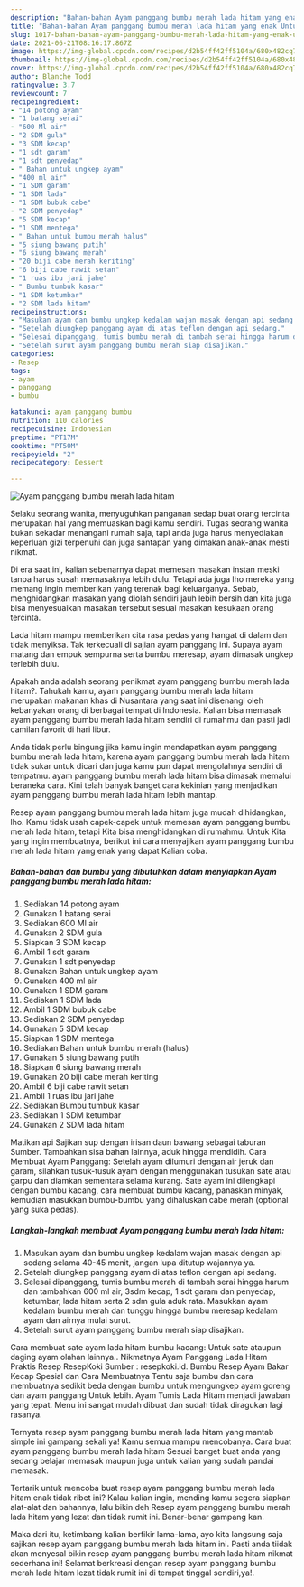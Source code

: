 ```yaml
---
description: "Bahan-bahan Ayam panggang bumbu merah lada hitam yang enak Untuk Jualan"
title: "Bahan-bahan Ayam panggang bumbu merah lada hitam yang enak Untuk Jualan"
slug: 1017-bahan-bahan-ayam-panggang-bumbu-merah-lada-hitam-yang-enak-untuk-jualan
date: 2021-06-21T08:16:17.867Z
image: https://img-global.cpcdn.com/recipes/d2b54ff42ff5104a/680x482cq70/ayam-panggang-bumbu-merah-lada-hitam-foto-resep-utama.jpg
thumbnail: https://img-global.cpcdn.com/recipes/d2b54ff42ff5104a/680x482cq70/ayam-panggang-bumbu-merah-lada-hitam-foto-resep-utama.jpg
cover: https://img-global.cpcdn.com/recipes/d2b54ff42ff5104a/680x482cq70/ayam-panggang-bumbu-merah-lada-hitam-foto-resep-utama.jpg
author: Blanche Todd
ratingvalue: 3.7
reviewcount: 7
recipeingredient:
- "14 potong ayam"
- "1 batang serai"
- "600 Ml air"
- "2 SDM gula"
- "3 SDM kecap"
- "1 sdt garam"
- "1 sdt penyedap"
- " Bahan untuk ungkep ayam"
- "400 ml air"
- "1 SDM garam"
- "1 SDM lada"
- "1 SDM bubuk cabe"
- "2 SDM penyedap"
- "5 SDM kecap"
- "1 SDM mentega"
- " Bahan untuk bumbu merah halus"
- "5 siung bawang putih"
- "6 siung bawang merah"
- "20 biji cabe merah keriting"
- "6 biji cabe rawit setan"
- "1 ruas ibu jari jahe"
- " Bumbu tumbuk kasar"
- "1 SDM ketumbar"
- "2 SDM lada hitam"
recipeinstructions:
- "Masukan ayam dan bumbu ungkep kedalam wajan masak dengan api sedang selama 40-45 menit, jangan lupa ditutup wajannya ya."
- "Setelah diungkep panggang ayam di atas teflon dengan api sedang."
- "Selesai dipanggang, tumis bumbu merah di tambah serai hingga harum dan tambahkan 600 ml air, 3sdm kecap, 1 sdt garam dan penyedap, ketumbar, lada hitam serta 2 sdm gula aduk rata. Masukkan ayam kedalam bumbu merah dan tunggu hingga bumbu meresap kedalam ayam dan airnya mulai surut."
- "Setelah surut ayam panggang bumbu merah siap disajikan."
categories:
- Resep
tags:
- ayam
- panggang
- bumbu

katakunci: ayam panggang bumbu 
nutrition: 110 calories
recipecuisine: Indonesian
preptime: "PT17M"
cooktime: "PT50M"
recipeyield: "2"
recipecategory: Dessert

---
```



![Ayam panggang bumbu merah lada hitam](https://img-global.cpcdn.com/recipes/d2b54ff42ff5104a/680x482cq70/ayam-panggang-bumbu-merah-lada-hitam-foto-resep-utama.jpg)

Selaku seorang wanita, menyuguhkan panganan sedap buat orang tercinta merupakan hal yang memuaskan bagi kamu sendiri. Tugas seorang  wanita bukan sekadar menangani rumah saja, tapi anda juga harus menyediakan keperluan gizi terpenuhi dan juga santapan yang dimakan anak-anak mesti nikmat.

Di era  saat ini, kalian sebenarnya dapat memesan masakan instan meski tanpa harus susah memasaknya lebih dulu. Tetapi ada juga lho mereka yang memang ingin memberikan yang terenak bagi keluarganya. Sebab, menghidangkan masakan yang diolah sendiri jauh lebih bersih dan kita juga bisa menyesuaikan masakan tersebut sesuai masakan kesukaan orang tercinta. 

Lada hitam mampu memberikan cita rasa pedas yang hangat di dalam dan tidak menyiksa. Tak terkecuali di sajian ayam panggang ini. Supaya ayam matang dan empuk sempurna serta bumbu meresap, ayam dimasak ungkep terlebih dulu.

Apakah anda adalah seorang penikmat ayam panggang bumbu merah lada hitam?. Tahukah kamu, ayam panggang bumbu merah lada hitam merupakan makanan khas di Nusantara yang saat ini disenangi oleh kebanyakan orang di berbagai tempat di Indonesia. Kalian bisa memasak ayam panggang bumbu merah lada hitam sendiri di rumahmu dan pasti jadi camilan favorit di hari libur.

Anda tidak perlu bingung jika kamu ingin mendapatkan ayam panggang bumbu merah lada hitam, karena ayam panggang bumbu merah lada hitam tidak sukar untuk dicari dan juga kamu pun dapat mengolahnya sendiri di tempatmu. ayam panggang bumbu merah lada hitam bisa dimasak memalui beraneka cara. Kini telah banyak banget cara kekinian yang menjadikan ayam panggang bumbu merah lada hitam lebih mantap.

Resep ayam panggang bumbu merah lada hitam juga mudah dihidangkan, lho. Kamu tidak usah capek-capek untuk memesan ayam panggang bumbu merah lada hitam, tetapi Kita bisa menghidangkan di rumahmu. Untuk Kita yang ingin membuatnya, berikut ini cara menyajikan ayam panggang bumbu merah lada hitam yang enak yang dapat Kalian coba.

<!--inarticleads1-->

##### Bahan-bahan dan bumbu yang dibutuhkan dalam menyiapkan Ayam panggang bumbu merah lada hitam:

1. Sediakan 14 potong ayam
1. Gunakan 1 batang serai
1. Sediakan 600 Ml air
1. Gunakan 2 SDM gula
1. Siapkan 3 SDM kecap
1. Ambil 1 sdt garam
1. Gunakan 1 sdt penyedap
1. Gunakan  Bahan untuk ungkep ayam
1. Gunakan 400 ml air
1. Gunakan 1 SDM garam
1. Sediakan 1 SDM lada
1. Ambil 1 SDM bubuk cabe
1. Sediakan 2 SDM penyedap
1. Gunakan 5 SDM kecap
1. Siapkan 1 SDM mentega
1. Sediakan  Bahan untuk bumbu merah (halus)
1. Gunakan 5 siung bawang putih
1. Siapkan 6 siung bawang merah
1. Gunakan 20 biji cabe merah keriting
1. Ambil 6 biji cabe rawit setan
1. Ambil 1 ruas ibu jari jahe
1. Sediakan  Bumbu tumbuk kasar
1. Sediakan 1 SDM ketumbar
1. Gunakan 2 SDM lada hitam


Matikan api Sajikan sup dengan irisan daun bawang sebagai taburan Sumber. Tambahkan sisa bahan lainnya, aduk hingga mendidih. Cara Membuat Ayam Panggang: Setelah ayam dilumuri dengan air jeruk dan garam, silahkan tusuk-tusuk ayam dengan menggunakan tusukan sate atau garpu dan diamkan sementara selama kurang. Sate ayam ini dilengkapi dengan bumbu kacang, cara membuat bumbu kacang, panaskan minyak, kemudian masukkan bumbu-bumbu yang dihaluskan cabe merah (optional yang suka pedas). 

<!--inarticleads2-->

##### Langkah-langkah membuat Ayam panggang bumbu merah lada hitam:

1. Masukan ayam dan bumbu ungkep kedalam wajan masak dengan api sedang selama 40-45 menit, jangan lupa ditutup wajannya ya.
1. Setelah diungkep panggang ayam di atas teflon dengan api sedang.
1. Selesai dipanggang, tumis bumbu merah di tambah serai hingga harum dan tambahkan 600 ml air, 3sdm kecap, 1 sdt garam dan penyedap, ketumbar, lada hitam serta 2 sdm gula aduk rata. Masukkan ayam kedalam bumbu merah dan tunggu hingga bumbu meresap kedalam ayam dan airnya mulai surut.
1. Setelah surut ayam panggang bumbu merah siap disajikan.


Cara membuat sate ayam lada hitam bumbu kacang: Untuk sate ataupun daging ayam olahan lainnya.. Nikmatnya Ayam Panggang Lada Hitam Praktis Resep ResepKoki Sumber : resepkoki.id. Bumbu Resep Ayam Bakar Kecap Spesial dan Cara Membuatnya Tentu saja bumbu dan cara membuatnya sedikit beda dengan bumbu untuk mengungkep ayam goreng dan ayam panggang Untuk lebih. Ayam Tumis Lada Hitam menjadi jawaban yang tepat. Menu ini sangat mudah dibuat dan sudah tidak diragukan lagi rasanya. 

Ternyata resep ayam panggang bumbu merah lada hitam yang mantab simple ini gampang sekali ya! Kamu semua mampu mencobanya. Cara buat ayam panggang bumbu merah lada hitam Sesuai banget buat anda yang sedang belajar memasak maupun juga untuk kalian yang sudah pandai memasak.

Tertarik untuk mencoba buat resep ayam panggang bumbu merah lada hitam enak tidak ribet ini? Kalau kalian ingin, mending kamu segera siapkan alat-alat dan bahannya, lalu bikin deh Resep ayam panggang bumbu merah lada hitam yang lezat dan tidak rumit ini. Benar-benar gampang kan. 

Maka dari itu, ketimbang kalian berfikir lama-lama, ayo kita langsung saja sajikan resep ayam panggang bumbu merah lada hitam ini. Pasti anda tiidak akan menyesal bikin resep ayam panggang bumbu merah lada hitam nikmat sederhana ini! Selamat berkreasi dengan resep ayam panggang bumbu merah lada hitam lezat tidak rumit ini di tempat tinggal sendiri,ya!.

